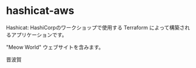 # hashicat-aws
Hashicat: HashiCorpのワークショップで使用する Terraform によって構築されるアプリケーションです。

"Meow World" ウェブサイトを含みます。

晋波賀